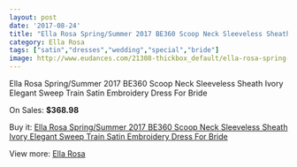 ```yaml
---
layout: post
date: '2017-08-24'
title: "Ella Rosa Spring/Summer 2017 BE360 Scoop Neck Sleeveless Sheath Ivory Elegant Sweep Train Satin Embroidery Dress For Bride"
category: Ella Rosa
tags: ["satin","dresses","wedding","special","bride"]
image: http://www.eudances.com/21308-thickbox_default/ella-rosa-spring-summer-2017-be360-scoop-neck-sleeveless-sheath-ivory-elegant-sweep-train-satin-embroidery-dress-for-bride.jpg
---
```

Ella Rosa Spring/Summer 2017 BE360 Scoop Neck Sleeveless Sheath Ivory Elegant Sweep Train Satin Embroidery Dress For Bride

On Sales: **$368.98**
<a href="https://www.eudances.com/en/ella-rosa/6501-ella-rosa-spring-summer-2017-be360-scoop-neck-sleeveless-sheath-ivory-elegant-sweep-train-satin-embroidery-dress-for-bride.html"><amp-img layout="responsive" width="600" height="600" src="//www.eudances.com/21308-thickbox_default/ella-rosa-spring-summer-2017-be360-scoop-neck-sleeveless-sheath-ivory-elegant-sweep-train-satin-embroidery-dress-for-bride.jpg" alt="Ella Rosa Spring/Summer 2017 BE360 Scoop Neck Sleeveless Sheath Ivory Elegant Sweep Train Satin Embroidery Dress For Bride 0" /></a>
<a href="https://www.eudances.com/en/ella-rosa/6501-ella-rosa-spring-summer-2017-be360-scoop-neck-sleeveless-sheath-ivory-elegant-sweep-train-satin-embroidery-dress-for-bride.html"><amp-img layout="responsive" width="600" height="600" src="//www.eudances.com/21313-thickbox_default/ella-rosa-spring-summer-2017-be360-scoop-neck-sleeveless-sheath-ivory-elegant-sweep-train-satin-embroidery-dress-for-bride.jpg" alt="Ella Rosa Spring/Summer 2017 BE360 Scoop Neck Sleeveless Sheath Ivory Elegant Sweep Train Satin Embroidery Dress For Bride 1" /></a>
<a href="https://www.eudances.com/en/ella-rosa/6501-ella-rosa-spring-summer-2017-be360-scoop-neck-sleeveless-sheath-ivory-elegant-sweep-train-satin-embroidery-dress-for-bride.html"><amp-img layout="responsive" width="600" height="600" src="//www.eudances.com/21312-thickbox_default/ella-rosa-spring-summer-2017-be360-scoop-neck-sleeveless-sheath-ivory-elegant-sweep-train-satin-embroidery-dress-for-bride.jpg" alt="Ella Rosa Spring/Summer 2017 BE360 Scoop Neck Sleeveless Sheath Ivory Elegant Sweep Train Satin Embroidery Dress For Bride 2" /></a>
<a href="https://www.eudances.com/en/ella-rosa/6501-ella-rosa-spring-summer-2017-be360-scoop-neck-sleeveless-sheath-ivory-elegant-sweep-train-satin-embroidery-dress-for-bride.html"><amp-img layout="responsive" width="600" height="600" src="//www.eudances.com/21311-thickbox_default/ella-rosa-spring-summer-2017-be360-scoop-neck-sleeveless-sheath-ivory-elegant-sweep-train-satin-embroidery-dress-for-bride.jpg" alt="Ella Rosa Spring/Summer 2017 BE360 Scoop Neck Sleeveless Sheath Ivory Elegant Sweep Train Satin Embroidery Dress For Bride 3" /></a>
<a href="https://www.eudances.com/en/ella-rosa/6501-ella-rosa-spring-summer-2017-be360-scoop-neck-sleeveless-sheath-ivory-elegant-sweep-train-satin-embroidery-dress-for-bride.html"><amp-img layout="responsive" width="600" height="600" src="//www.eudances.com/21310-thickbox_default/ella-rosa-spring-summer-2017-be360-scoop-neck-sleeveless-sheath-ivory-elegant-sweep-train-satin-embroidery-dress-for-bride.jpg" alt="Ella Rosa Spring/Summer 2017 BE360 Scoop Neck Sleeveless Sheath Ivory Elegant Sweep Train Satin Embroidery Dress For Bride 4" /></a>
<a href="https://www.eudances.com/en/ella-rosa/6501-ella-rosa-spring-summer-2017-be360-scoop-neck-sleeveless-sheath-ivory-elegant-sweep-train-satin-embroidery-dress-for-bride.html"><amp-img layout="responsive" width="600" height="600" src="//www.eudances.com/21309-thickbox_default/ella-rosa-spring-summer-2017-be360-scoop-neck-sleeveless-sheath-ivory-elegant-sweep-train-satin-embroidery-dress-for-bride.jpg" alt="Ella Rosa Spring/Summer 2017 BE360 Scoop Neck Sleeveless Sheath Ivory Elegant Sweep Train Satin Embroidery Dress For Bride 5" /></a>

Buy it: [Ella Rosa Spring/Summer 2017 BE360 Scoop Neck Sleeveless Sheath Ivory Elegant Sweep Train Satin Embroidery Dress For Bride](https://www.eudances.com/en/ella-rosa/6501-ella-rosa-spring-summer-2017-be360-scoop-neck-sleeveless-sheath-ivory-elegant-sweep-train-satin-embroidery-dress-for-bride.html "Ella Rosa Spring/Summer 2017 BE360 Scoop Neck Sleeveless Sheath Ivory Elegant Sweep Train Satin Embroidery Dress For Bride")

View more: [Ella Rosa](https://www.eudances.com/en/102-ella-rosa "Ella Rosa")